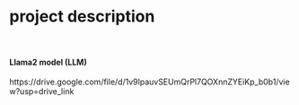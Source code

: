 <h1> project description </h1>

<br>
<h4>Llama2 model (LLM)</h4>
https://drive.google.com/file/d/1v9lpauvSEUmQrPl7QOXnnZYEiKp_b0b1/view?usp=drive_link


